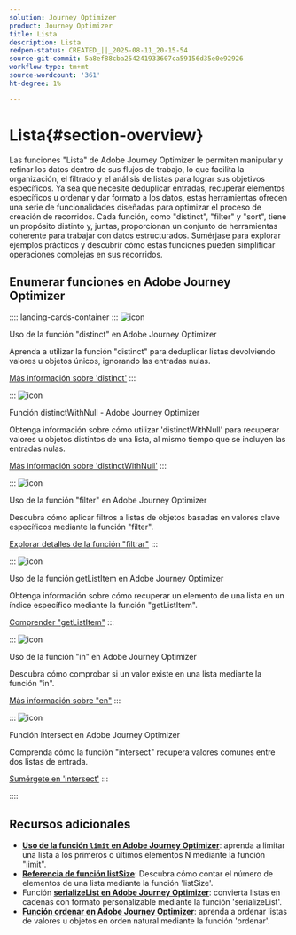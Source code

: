 ```yaml
---
solution: Journey Optimizer
product: Journey Optimizer
title: Lista
description: Lista
redpen-status: CREATED_||_2025-08-11_20-15-54
source-git-commit: 5a8ef88cba254241933607ca59156d35e0e92926
workflow-type: tm+mt
source-wordcount: '361'
ht-degree: 1%

---
```



# Lista{#section-overview}

Las funciones &quot;Lista&quot; de Adobe Journey Optimizer le permiten manipular y refinar los datos dentro de sus flujos de trabajo, lo que facilita la organización, el filtrado y el análisis de listas para lograr sus objetivos específicos. Ya sea que necesite deduplicar entradas, recuperar elementos específicos u ordenar y dar formato a los datos, estas herramientas ofrecen una serie de funcionalidades diseñadas para optimizar el proceso de creación de recorridos. Cada función, como &quot;distinct&quot;, &quot;filter&quot; y &quot;sort&quot;, tiene un propósito distinto y, juntas, proporcionan un conjunto de herramientas coherente para trabajar con datos estructurados. Sumérjase para explorar ejemplos prácticos y descubrir cómo estas funciones pueden simplificar operaciones complejas en sus recorridos.

## Enumerar funciones en Adobe Journey Optimizer

:::: landing-cards-container
:::
![icon](https://cdn.experienceleague.adobe.com/icons/code-branch.svg?lang=es)

Uso de la función &quot;distinct&quot; en Adobe Journey Optimizer

Aprenda a utilizar la función &quot;distinct&quot; para deduplicar listas devolviendo valores u objetos únicos, ignorando las entradas nulas.

[Más información sobre &#39;distinct&#39;](../using/building-journeys/functions/functiondistinct.md)
:::

:::
![icon](https://cdn.experienceleague.adobe.com/icons/code-branch.svg?lang=es)

Función distinctWithNull - Adobe Journey Optimizer

Obtenga información sobre cómo utilizar &#39;distinctWithNull&#39; para recuperar valores u objetos distintos de una lista, al mismo tiempo que se incluyen las entradas nulas.

[Más información sobre &#39;distinctWithNull&#39;](../using/building-journeys/functions/functiondistinctwithnull.md)
:::

:::
![icon](https://cdn.experienceleague.adobe.com/icons/code-branch.svg?lang=es)

Uso de la función &quot;filter&quot; en Adobe Journey Optimizer

Descubra cómo aplicar filtros a listas de objetos basadas en valores clave específicos mediante la función &quot;filter&quot;.

[Explorar detalles de la función &quot;filtrar&quot;](../using/building-journeys/functions/functionfilter.md)
:::

:::
![icon](https://cdn.experienceleague.adobe.com/icons/code-branch.svg?lang=es)

Uso de la función getListItem en Adobe Journey Optimizer

Obtenga información sobre cómo recuperar un elemento de una lista en un índice específico mediante la función &quot;getListItem&quot;.

[Comprender &quot;getListItem&quot;](../using/building-journeys/functions/functiongetlistitem.md)
:::

:::
![icon](https://cdn.experienceleague.adobe.com/icons/code-branch.svg?lang=es)

Uso de la función &quot;in&quot; en Adobe Journey Optimizer

Descubra cómo comprobar si un valor existe en una lista mediante la función &quot;in&quot;.

[Más información sobre &quot;en&quot;](../using/building-journeys/functions/functionin.md)
:::

:::
![icon](https://cdn.experienceleague.adobe.com/icons/code-branch.svg?lang=es)

Función Intersect en Adobe Journey Optimizer

Comprenda cómo la función &quot;intersect&quot; recupera valores comunes entre dos listas de entrada.

[Sumérgete en &#39;intersect&#39;](../using/building-journeys/functions/functionintersect.md)
:::

::::


## Recursos adicionales

- **[Uso de la función `limit` en Adobe Journey Optimizer](../using/building-journeys/functions/functionlimit.md)**: aprenda a limitar una lista a los primeros o últimos elementos N mediante la función &quot;limit&quot;.
- **[Referencia de función listSize](../using/building-journeys/functions/functionlistsize.md)**: Descubra cómo contar el número de elementos de una lista mediante la función &#39;listSize&#39;.
- Función **[serializeList en Adobe Journey Optimizer](../using/building-journeys/functions/functionserializelist.md)**: convierta listas en cadenas con formato personalizable mediante la función &#39;serializeList&#39;.
- **[Función ordenar en Adobe Journey Optimizer](../using/building-journeys/functions/functionsort.md)**: aprenda a ordenar listas de valores u objetos en orden natural mediante la función &#39;ordenar&#39;.
